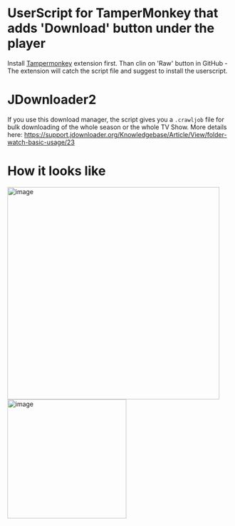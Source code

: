 # UserScript for TamperMonkey that adds 'Download' button under the player

Install [Tampermonkey](https://www.tampermonkey.net/) extension first. Than clin on 'Raw' button in GitHub - The extension will catch the script file and suggest to install the userscript.

# JDownloader2

If you use this download manager, the script gives you a `.crawljob` file for bulk downloading of the whole season or the whole TV Show.
More details here: https://support.jdownloader.org/Knowledgebase/Article/View/folder-watch-basic-usage/23

# How it looks like

<img width="476" alt="image" src="https://user-images.githubusercontent.com/13031058/230655290-c190d679-4517-43e9-800f-66d29f3f8ea1.png">

<img width="267" alt="image" src="https://user-images.githubusercontent.com/13031058/230655322-edd27757-7787-47ce-ada9-6996753b85e3.png">
